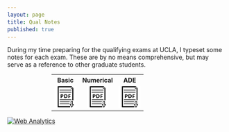 ```yaml
---
layout: page
title: Qual Notes
published: true
---
```


During my time preparing for the qualifying exams at UCLA, I typeset some notes for each exam. These are by no means comprehensive, but may serve as a reference to other graduate students. 

<div class = "featured">
  <center>
  <table style="width: 300px; background-color:rgba(0, 0, 0, 0);">
    <tr>
      <th align="center">Basic</th>
      <th align="center">Numerical</th>
      <th align="center">ADE</th>
    </tr>
    <tr>
      <td align="center">
        <div class="brightness">
          <a href="/public/qual-notes/Heaton-Basic-Exam-Notes.pdf"><img src="/public/images/preprint-icon2.png" alt="preprint" class="image" style="width:50px">
          </a> 
        </div>
      </td>
      <td align="center">
        <div class="brightness">
          <a href="/public/qual-notes/Heaton-Numerical-Exam-Notes.pdf"><img src="/public/images/preprint-icon2.png" alt="preprint" class="image" style="width:50px">
          </a> 
        </div>
      </td>  
      <td align="center">
        <div class="brightness">
          <a href="/public/qual-notes/Heaton-ADE-Exam-Notes.pdf"><img src="/public/images/preprint-icon2.png" alt="preprint" class="image" style="width:50px">
          </a>
        </div>
  	  </td>
    </tr>
  </table>
  </center>
    <!-- Default Statcounter code for Heaton Website
http://howardheaton.tech -->
<script type="text/javascript">
var sc_project=11458818; 
var sc_invisible=1; 
var sc_security="c3a494a0"; 
</script>
<script type="text/javascript"
src="https://www.statcounter.com/counter/counter.js"
async></script>
<noscript><div class="statcounter"><a title="Web Analytics"
href="https://statcounter.com/" target="_blank"><img
class="statcounter"
src="https://c.statcounter.com/11458818/0/c3a494a0/1/"
alt="Web Analytics"></a></div></noscript>
<!-- End of Statcounter Code -->
</div>
